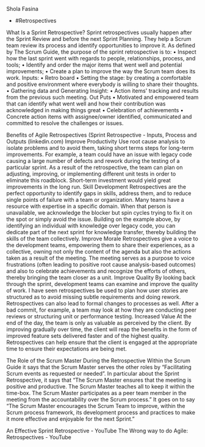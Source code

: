 Shola Fasina
+ #Retrospectives

What Is a Sprint Retrospective?
Sprint retrospectives usually happen after the Sprint Review and before the next Sprint Planning. They help a Scrum team review its process and identify opportunities to improve it.
As defined by The Scrum Guide,  the purpose of the sprint retrospective is to:
•	Inspect how the last sprint went with regards to people, relationships, process, and tools;
•	Identify and order the major items that went well and potential improvements;
•	Create a plan to improve the way the Scrum team does its work.
Inputs:
•	Retro board
•	Setting the stage: by creating a comfortable and positive environment where everybody is willing to share their thoughts. 
•	Gathering data and Generating Insight:
•	Action items' tracking and results from the previous such meeting.
Out Puts
•	Motivated and empowered team that can identify what went well and how their contribution was acknowledged in making things great
•	Celebration of achievements
•	Concrete action items with assignee/owner identified, communicated and committed to resolve the challenges or issues.

 

Benefits of Agile Retrospectives (Sprint Retrospective - Inputs, Process and Outputs (linkedin.com)
Improve Productivity
Use root cause analysis to isolate problems and to avoid them, taking short terms steps for long-term improvements. For example, a team could have an issue with legacy code causing a large number of defects and rework during the testing of a particular sprint. As a result of the retrospective, the team can plan on adjusting, improving, or implementing different unit tests in order to eliminate this roadblock. Short-term investment would yield great improvements in the long run.
Skill Development
Retrospectives are the perfect opportunity to identify gaps in skills, address them, and to reduce single points of failure with a team or organization. Many teams have a resource with expertise in a specific domain. When that person is unavailable, we acknowledge the blocker but spin cycles trying to fix it on the spot or simply avoid the issue. Building on the example above, by identifying an individual with knowledge over legacy code, you can dedicate part of the next sprint for knowledge transfer, thereby building the skills of the team collectively.
Improve Morale
Retrospectives give a voice to the development teams, empowering them to share their experiences, as a collective, owning not only the content of the agenda but also the actions taken as a result of the meeting. The meeting serves as a purpose to voice frustrations (often leading to positive root cause analysis-based outcomes) and also to celebrate achievements and recognize the efforts of others, thereby bringing the team closer as a unit.
Improve Quality
By looking back through the sprint, development teams can examine and improve the quality of work. I have seen retrospectives be used to plan how user stories are structured as to avoid missing subtle requirements and doing rework. Retrospectives can also lead to formal changes to processes as well. After a bad commit, for example, a team may look at how they are conducting peer reviews or structuring unit or performance testing.
Increased Value
At the end of the day, the team is only as valuable as perceived by the client. By improving gradually over time, the client will reap the benefits in the form of improved feature sets delivered faster and of the highest quality. Retrospectives can help ensure that the client is engaged at the appropriate time to ensure their expectations are being met.

The Role of the Scrum Master During the Retrospective 
Within the Scrum Guide it says that the Scrum Master serves the other roles by  “Facilitating Scrum events as requested or needed”. In particular about the Sprint Retrospective, it says that “The Scrum Master ensures that the meeting is positive and productive. The Scrum Master teaches all to keep it within the time-box. The Scrum Master participates as a peer team member in the meeting from the accountability over the Scrum process.”  It goes on to say  “The Scrum Master encourages the Scrum Team to improve, within the Scrum process framework, its development process and practices to make it more effective and enjoyable for the next Sprint.”


An Effective Sprint Retrospective - YouTube
The Wrong way to do Agile: Retrospectives - YouTube
